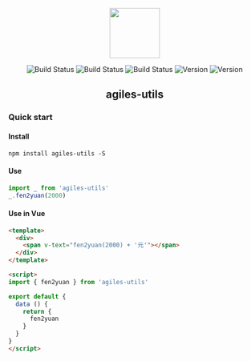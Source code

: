 <p align="center"><a href="https://www.npmjs.com/package/agiles-utils" target="_blank"><img width="100" src="http://outt0i9l8.bkt.clouddn.com/chameleon.png"></a></p>

<p align="center">
    <a target="_blank"><img src="https://img.shields.io/badge/version-0.0.1-blue.svg?style=flat" alt="Build Status"></a>
    <a target="_blank"><img src="https://img.shields.io/travis/rust-lang/rust.svg" alt="Build Status"></a>
    <a target="_blank"><img src="https://img.shields.io/packagist/l/doctrine/orm.svg" alt="Build Status"></a>
    <a target="_blank"><img src="https://img.shields.io/npm/v/npm.svg" alt="Version"></a>
    <a target="_blank"><img src="https://img.shields.io/badge/dependency-lodash-ff69b4.svg" alt="Version"></a>
</p>

<h2 align="center">agiles-utils</h2>

### Quick start

#### Install
```
npm install agiles-utils -S
```

#### Use
```js
import _ from 'agiles-utils'
_.fen2yuan(2000)
```

#### Use in Vue
```html
<template>
  <div>
    <span v-text="fen2yuan(2000) + '元'"></span>
  </div>
</template>

<script>
import { fen2yuan } from 'agiles-utils'

export default {
  data () {
    return {
      fen2yuan
    }
  }
}
</script>
```
